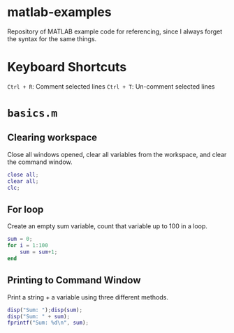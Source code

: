 # matlab-examples
Repository of MATLAB example code for referencing, since I always forget 
the syntax for the same things.

# Keyboard Shortcuts
`Ctrl + R`: Comment selected lines
`Ctrl + T`: Un-comment selected lines

# `basics.m`

## Clearing workspace
Close all windows opened, clear all variables from the workspace, and
clear the command window.

```MATLAB
close all;
clear all;
clc;
```

## For loop
Create an empty sum variable, count that variable up to 100 in a loop.

```MATLAB
sum = 0;
for i = 1:100
    sum = sum+1;
end
```

## Printing to Command Window
Print a string + a variable using three different methods.

```MATLAB
disp("Sum: ");disp(sum);
disp("Sum: " + sum);
fprintf("Sum: %d\n", sum);
```
